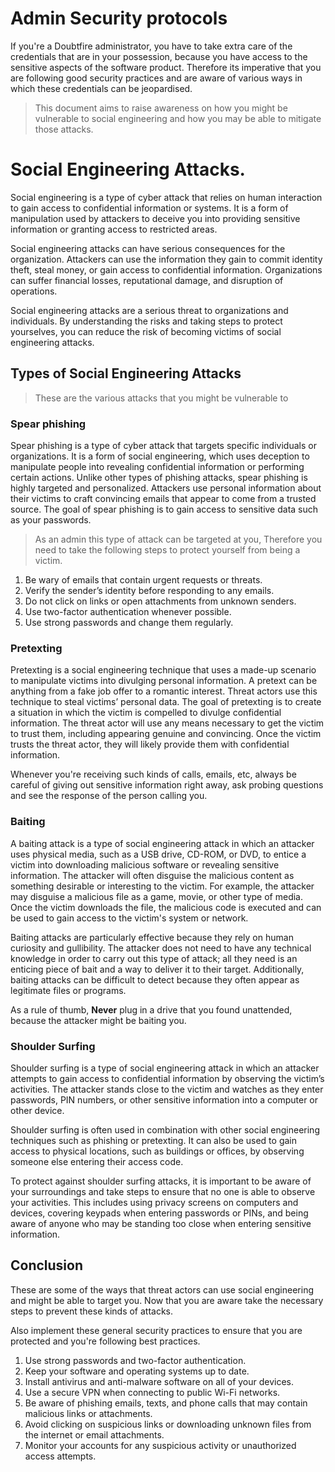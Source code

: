 # Admin Security protocols

If you're a Doubtfire administrator, you have to take extra care of the credentials that are in your possession, because you have access to the sensitive aspects of the software product. Therefore its imperative that you are following good security practices and are aware of various ways in which these credentials can be jeopardised.

> This document aims to raise awareness on how you might be vulnerable to social engineering and how you may be able to mitigate those attacks.


# Social Engineering Attacks.

Social engineering is a type of cyber attack that relies on human interaction to gain access to confidential information or systems. It is a form of manipulation used by attackers to deceive you into providing sensitive information or granting access to restricted areas.

Social engineering attacks can have serious consequences for the organization. Attackers can use the information they gain to commit identity theft, steal money, or gain access to confidential information. Organizations can suffer financial losses, reputational damage, and disruption of operations.

Social engineering attacks are a serious threat to organizations and individuals. By understanding the risks and taking steps to protect yourselves, you can reduce the risk of becoming victims of social engineering attacks.

## Types of Social Engineering Attacks

> These are the various attacks that you might be vulnerable to


### Spear phishing

Spear phishing is a type of cyber attack that targets specific individuals or organizations. It is a form of social engineering, which uses deception to manipulate people into revealing confidential information or performing certain actions. Unlike other types of phishing attacks, spear phishing is highly targeted and personalized. Attackers use personal information about their victims to craft convincing emails that appear to come from a trusted source. The goal of spear phishing is to gain access to sensitive data such as your passwords. 

> As an admin this type of attack can be targeted at you, Therefore you need to take the following steps to protect yourself from being a victim.

1. Be wary of emails that contain urgent requests or threats.
2. Verify the sender’s identity before responding to any emails.
3. Do not click on links or open attachments from unknown senders.
4. Use two-factor authentication whenever possible.
5. Use strong passwords and change them regularly.


### Pretexting

Pretexting is a social engineering technique that uses a made-up scenario to manipulate victims into divulging personal information. A pretext can be anything from a fake job offer to a romantic interest. Threat actors use this technique to steal victims’ personal data. The goal of pretexting is to create a situation in which the victim is compelled to divulge confidential information. The threat actor will use any means necessary to get the victim to trust them, including appearing genuine and convincing. Once the victim trusts the threat actor, they will likely provide them with confidential information. 

Whenever you're receiving such kinds of calls, emails, etc, always be careful of giving out sensitive information right away, ask probing questions and see the response of the person calling you. 

### Baiting

A baiting attack is a type of social engineering attack in which an attacker uses physical media, such as a USB drive, CD-ROM, or DVD, to entice a victim into downloading malicious software or revealing sensitive information. The attacker will often disguise the malicious content as something desirable or interesting to the victim. For example, the attacker may disguise a malicious file as a game, movie, or other type of media. Once the victim downloads the file, the malicious code is executed and can be used to gain access to the victim's system or network.

Baiting attacks are particularly effective because they rely on human curiosity and gullibility. The attacker does not need to have any technical knowledge in order to carry out this type of attack; all they need is an enticing piece of bait and a way to deliver it to their target. Additionally, baiting attacks can be difficult to detect because they often appear as legitimate files or programs.

As a rule of thumb, **Never** plug in a drive that you found unattended, because the attacker might be baiting you.

### Shoulder Surfing

Shoulder surfing is a type of social engineering attack in which an attacker attempts to gain access to confidential information by observing the victim’s activities. The attacker stands close to the victim and watches as they enter passwords, PIN numbers, or other sensitive information into a computer or other device. 

Shoulder surfing is often used in combination with other social engineering techniques such as phishing or pretexting. It can also be used to gain access to physical locations, such as buildings or offices, by observing someone else entering their access code.

To protect against shoulder surfing attacks, it is important to be aware of your surroundings and take steps to ensure that no one is able to observe your activities. This includes using privacy screens on computers and devices, covering keypads when entering passwords or PINs, and being aware of anyone who may be standing too close when entering sensitive information.

## Conclusion

These are some of the ways that threat actors can use social engineering and might be able to target you. Now that you are aware take the necessary steps to prevent these kinds of attacks.

Also implement these general security practices to ensure that you are protected and you're following best practices. 

1. Use strong passwords and two-factor authentication. 
2. Keep your software and operating systems up to date.
3. Install antivirus and anti-malware software on all of your devices.
4. Use a secure VPN when connecting to public Wi-Fi networks.
5. Be aware of phishing emails, texts, and phone calls that may contain malicious links or attachments.
6. Avoid clicking on suspicious links or downloading unknown files from the internet or email attachments.
7. Monitor your accounts for any suspicious activity or unauthorized access attempts.
